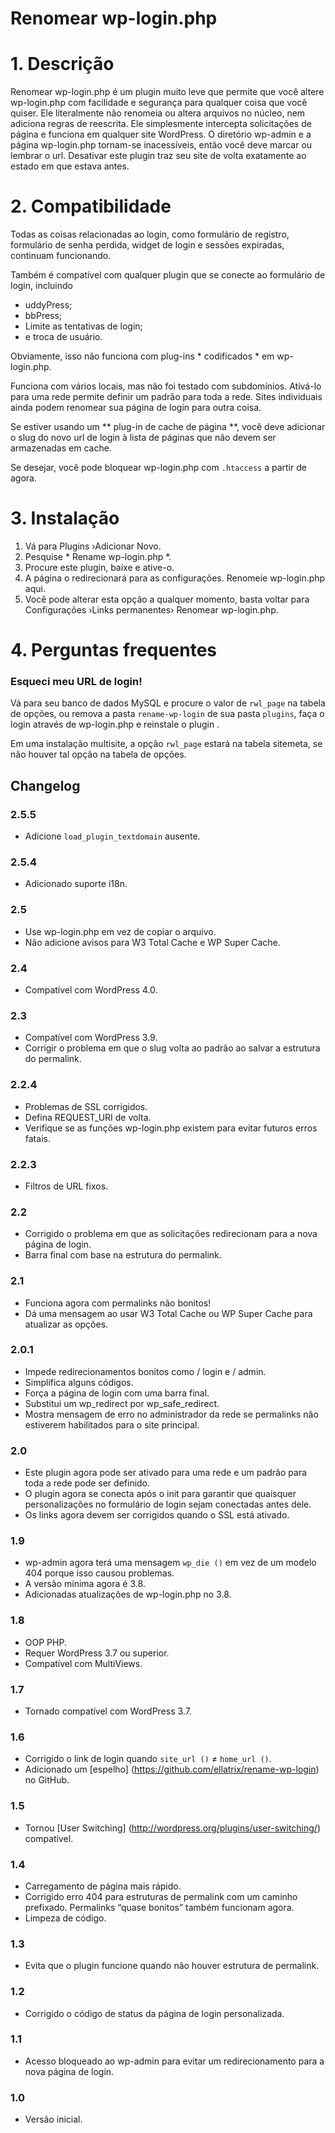 # Renomear wp-login.php   

# 1. Descrição

Renomear wp-login.php é um plugin muito leve que permite que você altere wp-login.php com facilidade e segurança para qualquer coisa que você quiser. Ele literalmente não renomeia ou altera arquivos no núcleo, nem adiciona regras de reescrita. Ele simplesmente intercepta solicitações de página e funciona em qualquer site WordPress. O diretório wp-admin e a página wp-login.php tornam-se inacessíveis, então você deve marcar ou lembrar o url. Desativar este plugin traz seu site de volta exatamente ao estado em que estava antes.

# 2. Compatibilidade

Todas as coisas relacionadas ao login, como formulário de registro, formulário de senha perdida, widget de login e sessões expiradas, continuam funcionando.

Também é compatível com qualquer plugin que se conecte ao formulário de login, incluindo

- uddyPress;
- bbPress;
- Limite as tentativas de login;
- e troca de usuário.

Obviamente, isso não funciona com plug-ins * codificados * em wp-login.php.

Funciona com vários locais, mas não foi testado com subdomínios. Ativá-lo para uma rede permite definir um padrão para toda a rede. Sites individuais ainda podem renomear sua página de login para outra coisa.

Se estiver usando um ** plug-in de cache de página **, você deve adicionar o slug do novo url de login à lista de páginas que não devem ser armazenadas em cache.

Se desejar, você pode bloquear wp-login.php com ```.htaccess``` a partir de agora.

# 3. Instalação

1. Vá para Plugins ›Adicionar Novo.
2. Pesquise * Rename wp-login.php *.
3. Procure este plugin, baixe e ative-o.
4. A página o redirecionará para as configurações. Renomeie wp-login.php aqui.
5. Você pode alterar esta opção a qualquer momento, basta voltar para Configurações ›Links permanentes› Renomear wp-login.php.

# 4. Perguntas frequentes

### Esqueci meu URL de login!

Vá para seu banco de dados MySQL e procure o valor de ```rwl_page``` na tabela de opções, ou remova a pasta ```rename-wp-login``` de sua pasta ```plugins```, faça o login através de wp-login.php e reinstale o plugin .

Em uma instalação multisite, a opção ```rwl_page``` estará na tabela sitemeta, se não houver tal opção na tabela de opções.

## Changelog

### 2.5.5

* Adicione ```load_plugin_textdomain``` ausente.

### 2.5.4

* Adicionado suporte i18n.

### 2.5

* Use wp-login.php em vez de copiar o arquivo.
* Não adicione avisos para W3 Total Cache e WP Super Cache.

### 2.4

* Compatível com WordPress 4.0.

### 2.3

* Compatível com WordPress 3.9.
* Corrigir o problema em que o slug volta ao padrão ao salvar a estrutura do permalink.

### 2.2.4

* Problemas de SSL corrigidos.
* Defina REQUEST_URI de volta.
* Verifique se as funções wp-login.php existem para evitar futuros erros fatais.

### 2.2.3

* Filtros de URL fixos.

### 2.2

* Corrigido o problema em que as solicitações redirecionam para a nova página de login.
* Barra final com base na estrutura do permalink.

### 2.1

* Funciona agora com permalinks não bonitos!
* Dá uma mensagem ao usar W3 Total Cache ou WP Super Cache para atualizar as opções.

### 2.0.1

* Impede redirecionamentos bonitos como / login e / admin.
* Simplifica alguns códigos.
* Força a página de login com uma barra final.
* Substitui um wp_redirect por wp_safe_redirect.
* Mostra mensagem de erro no administrador da rede se permalinks não estiverem habilitados para o site principal.

### 2.0

* Este plugin agora pode ser ativado para uma rede e um padrão para toda a rede pode ser definido.
* O plugin agora se conecta após o init para garantir que quaisquer personalizações no formulário de login sejam conectadas antes dele.
* Os links agora devem ser corrigidos quando o SSL está ativado.

### 1.9

* wp-admin agora terá uma mensagem `wp_die ()` em vez de um modelo 404 porque isso causou problemas.
* A versão mínima agora é 3.8.
* Adicionadas atualizações de wp-login.php no 3.8.

### 1.8

* OOP PHP.
* Requer WordPress 3.7 ou superior.
* Compatível com MultiViews.

### 1.7

* Tornado compatível com WordPress 3.7.

### 1.6

* Corrigido o link de login quando `site_url ()` ≠ `home_url ()`.
* Adicionado um [espelho] (https://github.com/ellatrix/rename-wp-login) no GitHub.

### 1.5

* Tornou [User Switching] (http://wordpress.org/plugins/user-switching/) compatível.

### 1.4

* Carregamento de página mais rápido.
* Corrigido erro 404 para estruturas de permalink com um caminho prefixado. Permalinks “quase bonitos” também funcionam agora.
* Limpeza de código.

### 1.3

* Evita que o plugin funcione quando não houver estrutura de permalink.

### 1.2

* Corrigido o código de status da página de login personalizada.

### 1.1

* Acesso bloqueado ao wp-admin para evitar um redirecionamento para a nova página de login.

### 1.0

* Versão inicial.